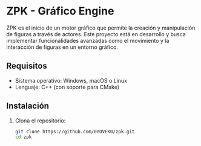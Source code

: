 # ZPK - Gráfico Engine

ZPK es el inicio de un motor gráfico que permite la creación y manipulación de figuras a través de actores. Este proyecto está en desarrollo y busca implementar funcionalidades avanzadas como el movimiento y la interacción de figuras en un entorno gráfico.




## Requisitos

- Sistema operativo: Windows, macOS o Linux
- Lenguaje: C++ (con soporte para CMake)

## Instalación

1. Clona el repositorio:
   ```bash
   git clone https://github.com/0YOVEK0/zpk.git
   cd zpk
